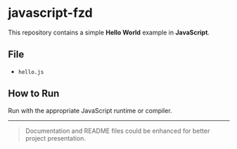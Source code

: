 # javascript-fzd

This repository contains a simple **Hello World** example in **JavaScript**.

## File
- `hello.js`

## How to Run
Run with the appropriate JavaScript runtime or compiler.

---

> Documentation and README files could be enhanced for better project presentation.
